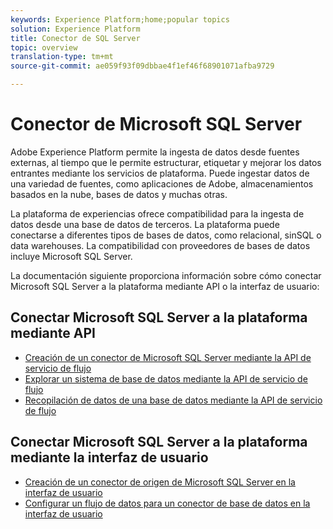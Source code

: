 ```yaml
---
keywords: Experience Platform;home;popular topics
solution: Experience Platform
title: Conector de SQL Server
topic: overview
translation-type: tm+mt
source-git-commit: ae059f93f09dbbae4f1ef46f68901071afba9729

---
```



# Conector de Microsoft SQL Server

Adobe Experience Platform permite la ingesta de datos desde fuentes externas, al tiempo que le permite estructurar, etiquetar y mejorar los datos entrantes mediante los servicios de plataforma. Puede ingestar datos de una variedad de fuentes, como aplicaciones de Adobe, almacenamientos basados en la nube, bases de datos y muchas otras.

La plataforma de experiencias ofrece compatibilidad para la ingesta de datos desde una base de datos de terceros. La plataforma puede conectarse a diferentes tipos de bases de datos, como relacional, sinSQL o data warehouses. La compatibilidad con proveedores de bases de datos incluye Microsoft SQL Server.

La documentación siguiente proporciona información sobre cómo conectar Microsoft SQL Server a la plataforma mediante API o la interfaz de usuario:

## Conectar Microsoft SQL Server a la plataforma mediante API

- [Creación de un conector de Microsoft SQL Server mediante la API de servicio de flujo](../../tutorials/api/create/databases/sql-server.md)
- [Explorar un sistema de base de datos mediante la API de servicio de flujo](../../tutorials/api/explore/database-nosql.md)
- [Recopilación de datos de una base de datos mediante la API de servicio de flujo](../../tutorials/api/collect/database-nosql.md)

## Conectar Microsoft SQL Server a la plataforma mediante la interfaz de usuario

- [Creación de un conector de origen de Microsoft SQL Server en la interfaz de usuario](../../tutorials/ui/create/databases/sql-server.md)
- [Configurar un flujo de datos para un conector de base de datos en la interfaz de usuario](../../tutorials/ui/dataflow/databases.md)